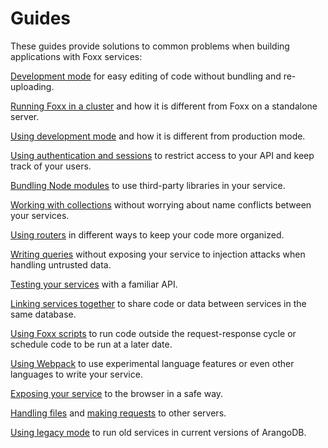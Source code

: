 Guides
======

These guides provide solutions to common problems when building applications with Foxx services:

[Development mode](DevelopmentMode.md) for easy editing of code without bundling and re-uploading.

[Running Foxx in a cluster](Cluster.md) and how it is different from Foxx on a standalone server.

[Using development mode](DevelopmentMode.md) and how it is different from production mode.

[Using authentication and sessions](Auth.md) to restrict access to your API and keep track of your users.

[Bundling Node modules](BundledNodeModules.md) to use third-party libraries in your service.

[Working with collections](Collections.md) without worrying about name conflicts between your services.

[Using routers](Routing.md) in different ways to keep your code more organized.

[Writing queries](Queries.md) without exposing your service to injection attacks when handling untrusted data.

[Testing your services](Testing.md) with a familiar API.

[Linking services together](Dependencies.md) to share code or data between services in the same database.

[Using Foxx scripts](Scripts.md) to run code outside the request-response cycle or schedule code to be run at a later date.

[Using Webpack](Webpack.md) to use experimental language features or even other languages to write your service.

[Exposing your service](Browser.md) to the browser in a safe way.

[Handling files](Files.md) and [making requests](MakingRequests.md) to other servers.

[Using legacy mode](LegacyMode.md) to run old services in current versions of ArangoDB.